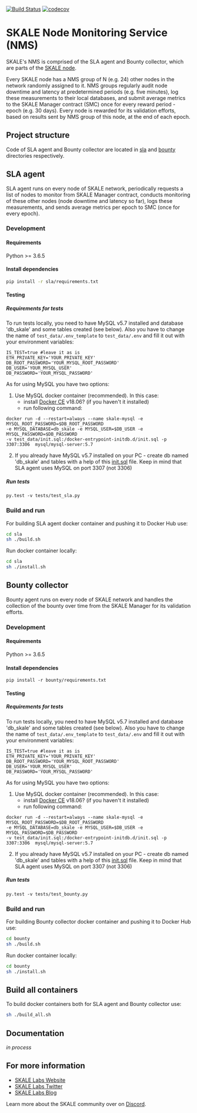 [![Build Status](https://travis-ci.com/skalenetwork/SLA.svg?token=5WWNQpSwuzBij2zT49wg&branch=develop)](https://travis-ci.com/skalenetwork/SLA)
[![codecov](https://codecov.io/gh/skalenetwork/SLA/branch/develop/graph/badge.svg?token=aPCwLvSCAi)](https://codecov.io/gh/skalenetwork/SLA)

# SKALE Node Monitoring Service (NMS)
SKALE's NMS is comprised of the SLA agent and Bounty collector, which are parts of the [SKALE node](https://github.com/skalenetwork/skale-node).
 
Every SKALE node has a NMS group of N (e.g. 24) other nodes in the network randomly assigned to it. NMS groups regularly audit node downtime and latency at predetermined periods (e.g. five minutes), log these measurements to their local databases, and submit average metrics to the SKALE Manager contract (SMC) once for every reward period - epoch (e.g. 30 days). Every node is rewarded for its validation efforts, based on results sent by NMS group of this node, at the end of each epoch.

## Project structure
Code of SLA agent and Bounty collector are located in [sla](https://github.com/skalenetwork/SLA/tree/master/sla) and [bounty](https://github.com/skalenetwork/SLA/tree/master/bounty) directories respectively.  

## SLA agent
SLA agent runs on every node of SKALE network, periodically requests a list of nodes to monitor from SKALE Manager contract, conducts monitoring of these other nodes (node downtime and latency so far), logs these measurements, and sends average metrics per epoch to SMC (once for every epoch).

### Development
#### Requirements
Python >= 3.6.5

#### Install dependencies
```bash
pip install -r sla/requirements.txt
```
#### Testing
##### Requirements for tests
To run tests locally, you need to have MySQL v5.7 installed and database 'db_skale' and some tables created (see below). Also you have to change the name of `test_data/.env_template` to `test_data/.env` and fill it out with your environment variables:

```
IS_TEST=true #leave it as is
ETH_PRIVATE_KEY='YOUR_PRIVATE_KEY' 
DB_ROOT_PASSWORD='YOUR_MYSQL_ROOT_PASSWORD'
DB_USER='YOUR_MYSQL_USER'
DB_PASSWORD='YOUR_MYSQL_PASSWORD'
```

As for using MySQL you have two options:
1. Use MySQL docker container (recommended). In this case:
    - install [Docker CE](https://docs.docker.com/install/) v18.06? (if you haven't it installed)
    - run following command:
```
docker run -d --restart=always --name skale-mysql -e MYSQL_ROOT_PASSWORD=$DB_ROOT_PASSWORD 
-e MYSQL_DATABASE=db_skale -e MYSQL_USER=$DB_USER -e MYSQL_PASSWORD=$DB_PASSWORD 
-v test_data/init.sql:/docker-entrypoint-initdb.d/init.sql -p 3307:3306  mysql/mysql-server:5.7
```
2. If you already have MySQL v5.7 installed on your PC - create db named 'db_skale' and tables with a help of this [init.sql](https://github.com/skalenetwork/SLA/blob/develop/test_data/init.sql) file. Keep in mind that SLA agent uses MySQL on port 3307 (not 3306)
 
##### Run tests
```
py.test -v tests/test_sla.py
```
### Build and run
For building SLA agent docker container and pushing it to Docker Hub use:

```bash
cd sla
sh ./build.sh
```

Run docker container locally:
```bash
cd sla
sh ./install.sh
```

## Bounty collector
Bounty agent runs on every node of SKALE network and handles the collection of the bounty over time from the SKALE Manager for its validation efforts.

### Development
#### Requirements
Python >= 3.6.5
#### Install dependencies
```
pip install -r bounty/requirements.txt
```
#### Testing
##### Requirements for tests
To run tests locally, you need to have MySQL v5.7 installed and database 'db_skale' and some tables created (see below). Also you have to change the name of `test_data/.env_template` to `test_data/.env` and fill it out with your environment variables:

```
IS_TEST=true #leave it as is
ETH_PRIVATE_KEY='YOUR_PRIVATE_KEY' 
DB_ROOT_PASSWORD='YOUR_MYSQL_ROOT_PASSWORD'
DB_USER='YOUR_MYSQL_USER'
DB_PASSWORD='YOUR_MYSQL_PASSWORD'
```

As for using MySQL you have two options:
1. Use MySQL docker container (recommended). In this case:
    - install [Docker CE](https://docs.docker.com/install/) v18.06? (if you haven't it installed)
    - run following command:
```
docker run -d --restart=always --name skale-mysql -e MYSQL_ROOT_PASSWORD=$DB_ROOT_PASSWORD 
-e MYSQL_DATABASE=db_skale -e MYSQL_USER=$DB_USER -e MYSQL_PASSWORD=$DB_PASSWORD 
-v test_data/init.sql:/docker-entrypoint-initdb.d/init.sql -p 3307:3306  mysql/mysql-server:5.7
```
2. If you already have MySQL v5.7 installed on your PC - create db named 'db_skale' and tables with a help of this [init.sql](https://github.com/skalenetwork/SLA/blob/develop/test_data/init.sql) file. Keep in mind that SLA agent uses MySQL on port 3307 (not 3306)
 
##### Run tests
```
py.test -v tests/test_bounty.py
```
### Build and run
For building Bounty collector docker container and pushing it to Docker Hub use:

```bash
cd bounty
sh ./build.sh
```

Run docker container locally:

```bash
cd bounty
sh ./install.sh
```

## Build all containers
To build docker containers both for SLA agent and Bounty collector use:

```bash
sh ./build_all.sh
```

## Documentation

_in process_

## For more information
* [SKALE Labs Website](https://skalelabs.com)
* [SKALE Labs Twitter](https://twitter.com/skalelabs)
* [SKALE Labs Blog](https://skalelabs.com/blog)

Learn more about the SKALE community over on [Discord](https://discord.gg/vvUtWJB).
